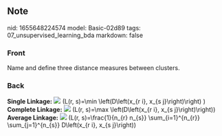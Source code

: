 ## Note
nid: 1655648224574
model: Basic-02d89
tags: 07_unsupervised_learning_bda
markdown: false

### Front
Name and define three distance measures between clusters.

### Back
<b>Single Linkage:</b> <img src= 
"paste-59402b87e5a50683ff00d00d1356ecd95146d847.jpg"> \(L(r,
s)=\min \left(D\left(x_{r i}, x_{s j}\right)\right) \) <b>Complete
Linkage:</b> <img src= 
"paste-974af58d125da041a5d989204c3ce23e30de304c.jpg"> \(L(r,
s)=\max \left(D\left(x_{r i}, x_{s j}\right)\right)\) <b>Average
Linkage:</b> <img src= 
"paste-4cbef6657f223c11cd3fde6b47457cd412d719d2.jpg"> \(L(r,
s)=\frac{1}{n_{r} n_{s}} \sum_{i=1}^{n_{r}} \sum_{j=1}^{n_{s}}
D\left(x_{r i}, x_{s j}\right)\)
